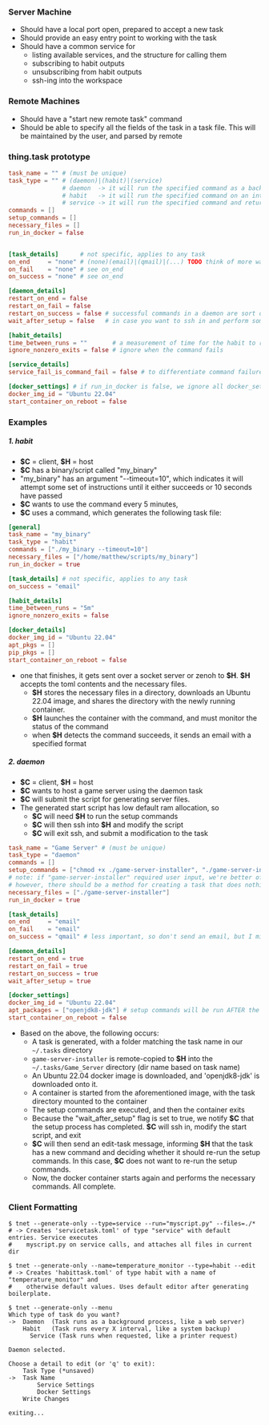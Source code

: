 ### Server Machine
- Should have a local port open, prepared to accept a new task
- Should provide an easy entry point to working with the task
- Should have a common service for
	- listing available services, and the structure for calling them
	- subscribing to habit outputs
	- unsubscribing from habit outputs
	- ssh-ing into the workspace

### Remote Machines
- Should have a "start new remote task" command
- Should be able to specify all the fields of the task in a task file. This will be maintained by the user, and parsed by remote

### thing.task prototype
```toml
task_name = "" # (must be unique)
task_type = "" # (daemon)|(habit)|(service)
			   # daemon  -> it will run the specified command as a background process. e.g a game server.
			   # habit   -> it will run the specified command on an interval. e.g checking the price of an item online
			   # service -> it will run the specified command and return a result. e.g accepting an image file, and running an image recognition model on the script
commands = []  
setup_commands = []
necessary_files = []
run_in_docker = false


[task_details]      # not specific, applies to any task
on_end     = "none" # (none)(email)|(qmail)|(...) TODO think of more ways to notify for failure
on_fail    = "none" # see on_end
on_success = "none" # see on_end

[daemon_details]
restart_on_end = false
restart_on_fail = false
restart_on_success = false # successful commands in a daemon are sort of undefined behavior. this will be up to implementation
wait_after_setup = false   # in case you want to ssh in and perform some steps. there should be a system for modifying the task in this process...

[habit_details]
time_between_runs = ""       # a measurement of time for the habit to recur
ignore_nonzero_exits = false # ignore when the command fails

[service_details]
service_fail_is_command_fail = false # to differentiate command failure, and result failure. 

[docker_settings] # if run_in_docker is false, we ignore all docker_settings
docker_img_id = "Ubuntu 22.04"
start_container_on_reboot = false
```
### Examples
##### 1. habit
- **\$C** = client, **\$H** = host
- **\$C** has a binary/script called "my_binary"
- "my_binary" has an argument "--timeout=10", which indicates it will attempt some set of instructions until it either succeeds or 10 seconds have passed
- **\$C** wants to use the command every 5 minutes, 
- **\$C** uses a command, which generates the following task file:
```toml
[general]
task_name = "my_binary"
task_type = "habit"
commands = ["./my_binary --timeout=10"]
necessary_files = ["/home/matthew/scripts/my_binary"]
run_in_docker = true

[task_details] # not specific, applies to any task
on_success = "email"

[habit_details]
time_between_runs = "5m"
ignore_nonzero_exits = false

[docker_details]
docker_img_id = "Ubuntu 22.04"
apt_pkgs = []
pip_pkgs = []
start_container_on_reboot = false
```
-  one that finishes, it gets sent over a socket server or zenoh to **\$H**. **\$H** accepts the toml contents and the necessary files.
	- **\$H** stores the necessary files in a directory, downloads an Ubuntu 22.04 image, and shares the directory with the newly running container.
	- **\$H** launches the container with the command, and must monitor the status of the command
	- when **\$H** detects the command succeeds, it sends an email with a specified format

##### 2. daemon
- **\$C** = client, **\$H** = host
- **\$C** wants to host a game server using the daemon task
- **\$C** will submit the script for generating server files.
- The generated start script has low default ram allocation, so 
	- **\$C** will need **\$H** to run the setup commands
	- **\$C** will then ssh into **\$H** and modify the script
	- **\$C** will exit ssh, and submit a modification to the task
```toml
task_name = "Game Server" # (must be unique)
task_type = "daemon"
commands = []
setup_commands = ["chmod +x ./game-server-installer", "./game-server-installer"]
# note: if "game-server-installer" required user input, we're better off building the server locally and passing the entire directory to the host
# however, there should be a method for creating a task that does nothing, ssh-ing in to run the installer, and then modifying the task to run the start script
necessary_files = ["./game-server-installer"]
run_in_docker = true

[task_details]
on_end     = "email"
on_fail    = "email"
on_success = "qmail" # less important, so don't send an email, but I might as well get notified that I have a task with undefined behavior. lol.

[daemon_details]
restart_on_end = true
restart_on_fail = true
restart_on_success = true
wait_after_setup = true

[docker_settings]
docker_img_id = "Ubuntu 22.04"
apt_packages = ["openjdk8-jdk"] # setup commands will be run AFTER the apt packages are installed...
start_container_on_reboot = false
```
- Based on the above, the following occurs:
	- A task is generated, with a folder matching the task name in our `~/.tasks` directory
	- `game-server-installer` is remote-copied to **\$H** into the `~/.tasks/Game_Server` directory (dir name based on task name)
	- An Ubuntu 22.04 docker image is downloaded, and 'openjdk8-jdk' is downloaded onto it.
	- A container is started from the aforementioned image, with the task directory mounted to the container
	- The setup commands are executed, and then the container exits
	- Because the "wait_after_setup" flag is set to true, we notify **\$C** that the setup process has completed. **\$C** will ssh in, modify the start script, and exit
	- **\$C** will then send an edit-task message, informing **\$H** that the task has a new command and deciding whether it should re-run the setup commands. In this case, **\$C** does not want to re-run the setup commands.
	- Now, the docker container starts again and performs the necessary commands. All complete.

### Client Formatting
```
$ tnet --generate-only --type=service --run="myscript.py" --files=./*
# -> Creates 'servicetask.toml' of type "service" with default entries. Service executes
#    myscript.py on service calls, and attaches all files in current dir

$ tnet --generate-only --name=temperature_monitor --type=habit --edit
# -> Creates 'habittask.toml' of type habit with a name of "temperature_monitor" and
#    otherwise default values. Uses default editor after generating boilerplate.

$ tnet --generate-only --menu
Which type of task do you want?
->  Daemon  (Task runs as a background process, like a web server)
    Habit   (Task runs every X interval, like a system backup)
	  Service (Task runs when requested, like a printer request)

Daemon selected.

Choose a detail to edit (or 'q' to exit):
    Task Type (*unsaved)
->	Task Name
		Service Settings
		Docker Settings
    Write Changes

exiting...
```

